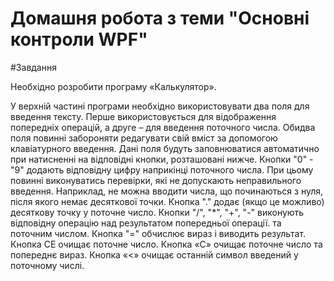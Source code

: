 # Домашня робота з теми "Основні контроли WPF"

#Завдання

Необхідно розробити програму «Калькулятор».

У верхній частині програми необхідно використовувати два поля для введення тексту. Перше використовується для
відображення попередніх операцій, а друге – для введення
поточного числа. Обидва поля повинні забороняти редагувати свій вміст за допомогою клавіатурного введення.
Дані поля будуть заповнюватися автоматично при натисненні на відповідні кнопки, розташовані нижче.
Кнопки "0" - "9" додають відповідну цифру
наприкінці поточного числа. При цьому повинні виконуватись
перевірки, які не допускають неправильного введення. Наприклад, не можна вводити числа, що починаються з нуля, після
якого немає десяткової точки.
Кнопка "." додає (якщо це можливо) десяткову
точку у поточне число.
Кнопки "/", "*", "+", "-" виконують відповідну операцію над результатом попередньої операції.
та поточним числом.
Кнопка "=" обчислює вираз і виводить результат.
Кнопка CE очищає поточне число.
Кнопка «C» очищає поточне число та попереднє
вираз.
Кнопка «<» очищає останній символ введений
у поточному числі.
